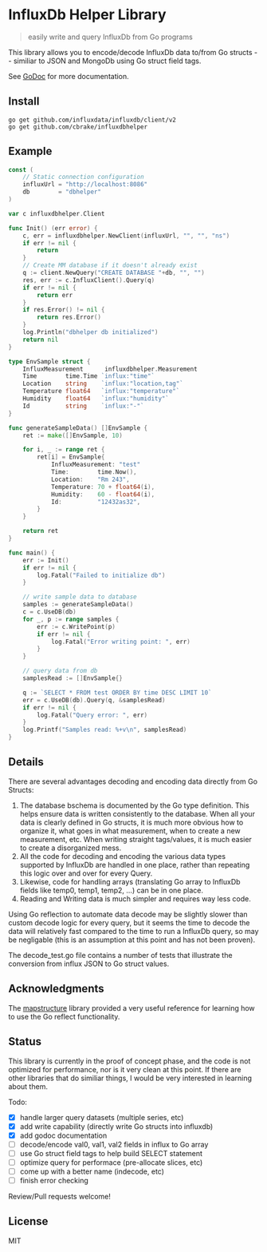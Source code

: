 # InfluxDb Helper Library

> easily write and query InfluxDb from Go programs

This library allows you to encode/decode InfluxDb data to/from
Go structs -- similiar to JSON and MongoDb using Go struct field tags.

See [GoDoc](https://godoc.org/github.com/cbrake/influxdbhelper) for more documentation.

## Install

```
go get github.com/influxdata/influxdb/client/v2
go get github.com/cbrake/influxdbhelper
```

## Example

```go
const (
	// Static connection configuration
	influxUrl = "http://localhost:8086"
	db        = "dbhelper"
)

var c influxdbhelper.Client

func Init() (err error) {
	c, err = influxdbhelper.NewClient(influxUrl, "", "", "ns")
	if err != nil {
		return
	}
	// Create MM database if it doesn't already exist
	q := client.NewQuery("CREATE DATABASE "+db, "", "")
	res, err := c.InfluxClient().Query(q)
	if err != nil {
		return err
	}
	if res.Error() != nil {
		return res.Error()
	}
	log.Println("dbhelper db initialized")
	return nil
}

type EnvSample struct {
	InfluxMeasurement      influxdbhelper.Measurement
	Time        time.Time `influx:"time"`
	Location    string    `influx:"location,tag"`
	Temperature float64   `influx:"temperature"`
	Humidity    float64   `influx:"humidity"`
	Id          string    `influx:"-"`
}

func generateSampleData() []EnvSample {
	ret := make([]EnvSample, 10)

	for i, _ := range ret {
		ret[i] = EnvSample{
			InfluxMeasurement: "test"
			Time:        time.Now(),
			Location:    "Rm 243",
			Temperature: 70 + float64(i),
			Humidity:    60 - float64(i),
			Id:          "12432as32",
		}
	}

	return ret
}

func main() {
	err := Init()
	if err != nil {
		log.Fatal("Failed to initialize db")
	}

	// write sample data to database
	samples := generateSampleData()
	c = c.UseDB(db)
	for _, p := range samples {
		err := c.WritePoint(p)
		if err != nil {
			log.Fatal("Error writing point: ", err)
		}
	}

	// query data from db
	samplesRead := []EnvSample{}

	q := `SELECT * FROM test ORDER BY time DESC LIMIT 10`
	err = c.UseDB(db).Query(q, &samplesRead)
	if err != nil {
		log.Fatal("Query error: ", err)
	}
	log.Printf("Samples read: %+v\n", samplesRead)
}
```

## Details

There are several advantages decoding and encoding data directly from Go
Structs:

1. The database bschema is documented by the Go type definition. This helps ensure
   data is written consistently to the database. When all your data is clearly
   defined in Go structs, it is much more obvious how to organize it, what goes
   in what measurement, when to create a new measurement, etc. When writing
   straight tags/values, it is much easier to create a disorganized mess.
1. All the code for decoding and encoding the various data types supported
   by InfluxDb are handled in one place, rather than repeating this logic over
   and over for every Query.
1. Likewise, code for handling arrays (translating Go array to InfluxDb fields
   like temp0, temp1, temp2, ...) can be in one place.
1. Reading and Writing data is much simpler and requires way less code.

Using Go reflection to automate data decode may be slightly slower
than custom decode logic for every query, but it seems the time to decode the
data will relatively fast compared to the time to run a InfluxDb query, so
may be negligable (this is an assumption at this point and has not been
proven).

The decode_test.go file contains a number of tests that illustrate the
conversion from influx JSON to Go struct values.

## Acknowledgments

The [mapstructure](https://github.com/mitchellh/mapstructure)
library provided a very useful reference for learning how to
use the Go reflect functionality.

## Status

This library is currently in the proof of concept phase, and the code is not
optimized for performance, nor is it very clean at this point. If there are other
libraries that do similiar things, I would be very interested in learning about them.

Todo:

* [x] handle larger query datasets (multiple series, etc)
* [x] add write capability (directly write Go structs into influxdb)
* [x] add godoc documentation
* [ ] decode/encode val0, val1, val2 fields in influx to Go array
* [ ] use Go struct field tags to help build SELECT statement
* [ ] optimize query for performace (pre-allocate slices, etc)
* [ ] come up with a better name (indecode, etc)
* [ ] finish error checking

Review/Pull requests welcome!

## License

MIT
